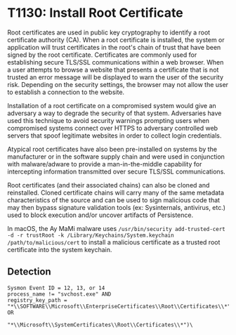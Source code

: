 # T1130: Install Root Certificate

Root certificates are used in public key cryptography to identify a root certificate authority (CA). When a root certificate is installed, the system or application will trust certificates in the root's chain of trust that have been signed by the root certificate. Certificates are commonly used for establishing secure TLS/SSL communications within a web browser. When a user attempts to browse a website that presents a certificate that is not trusted an error message will be displayed to warn the user of the security risk. Depending on the security settings, the browser may not allow the user to establish a connection to the website.

Installation of a root certificate on a compromised system would give an adversary a way to degrade the security of that system. Adversaries have used this technique to avoid security warnings prompting users when compromised systems connect over HTTPS to adversary controlled web servers that spoof legitimate websites in order to collect login credentials.

Atypical root certificates have also been pre-installed on systems by the manufacturer or in the software supply chain and were used in conjunction with malware/adware to provide a man-in-the-middle capability for intercepting information transmitted over secure TLS/SSL communications.

Root certificates (and their associated chains) can also be cloned and reinstalled. Cloned certificate chains will carry many of the same metadata characteristics of the source and can be used to sign malicious code that may then bypass signature validation tools (ex: Sysinternals, antivirus, etc.) used to block execution and/or uncover artifacts of Persistence.

In macOS, the Ay MaMi malware uses ```/usr/bin/security add-trusted-cert -d -r trustRoot -k /Library/Keychains/System.keychain /path/to/malicious/cert``` to install a malicious certificate as a trusted root certificate into the system keychain.

## Detection
```
Sysmon Event ID = 12, 13, or 14
process_name != "svchost.exe" AND
registry_key_path = "*\\SOFTWARE\\Microsoft\\EnterpriseCertificates\\Root\\Certificates\\*" OR
                    "*\\Microsoft\\SystemCertificates\\Root\\Certificates\\*")\

```
